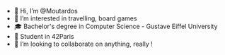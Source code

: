 - 👋 Hi, I’m @Moutardos
- 👀 I’m interested in travelling, board games
- 🎓 Bachelor's degree in Computer Science - Gustave Eiffel University
- 🌱 Student in 42Paris
- 💞️ I’m looking to collaborate on anything, really !
